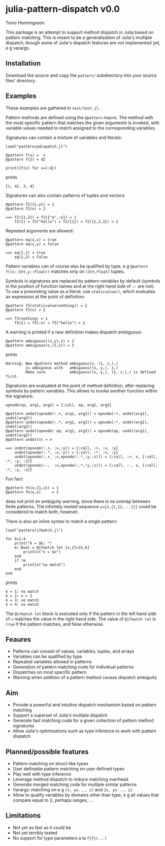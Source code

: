 julia-pattern-dispatch v0.0
===========================
Toivo Henningsson

This package is an attempt to support method dispatch in Julia based on pattern matching. This is meant to be a generalization of Julia's multiple dispatch; though some of Julia's dispatch features are not implemented yet, e g varargs.

Installation
------------
Download the source and copy the `pattern/` subdirectory into your source files' directory.

Examples
--------
These examples are gathered in `test/test.jl`.

Pattern methods are defined using the `@pattern` macro.
The method with the most specific pattern that matches the given arguments
is invoked, with variable values needed to match assigned to the corresponding variables.

Signatures can contain a mixture of variables and literals:

    load("pattern/pdispatch.jl")

    @pattern f(x) =  x
    @pattern f(2) = 42

    print({f(x) for x=1:4})

prints

    {1, 42, 3, 4}

Signatures can also contain patterns of tuples and vectors:

    @pattern f2({x,y}) = 1
    @pattern f2(x) = 2
 
    ==> f2({1,2}) = f2({"a",:x}) = 1
        f2(1) = f2("hello") = f2({1}) = f2({1,2,3}) = 2

Repeated arguments are allowed:

    @pattern eq(x,x) = true
    @pattern eq(x,y) = false

    ==> eq(1,1) = true
        eq(1,2) = false

Pattern variables can of course also be qualified by type,
e g `@pattern f((x::Int,y::Float))` matches only on `(Int,Float)` tuples.

Symbols in signatures are replaced by pattern variables by default (symbols in the position of function names and at the right hand side of `::` are not).
To use a preexisting value as a literal, use `staticvalue()`, which evaluates an expression at the point of definition:

    @pattern f3(staticvalue(nothing)) = 1
    @pattern f3(x) = 2

    ==> f3(nothing) = 1
        f3(1) = f3(:x) = f3("hello") = 2

A warning is printed if a new definition makes dispatch ambiguous:
    
    @pattern ambiguous((x,y),z) = 2
    @pattern ambiguous(x,(1,z)) = 3

prints

    Warning: New @pattern method ambiguous(x, (1, z,),)
             is ambiguous with   ambiguous((x, y,), z,)
             Make sure           ambiguous((x, y,), (1, z,),) is defined first.

Signatures are evaluated at the point of method definition, after replacing symbols by pattern variables. This allows to invoke another function within the signature:

    opnode(op, arg1, arg2) = {:call, op, arg1, arg2}

    @pattern undot(opnode(:.+, arg1, arg2)) = opnode(:+, undot(arg1), undot(arg2))
    @pattern undot(opnode(:.*, arg1, arg2)) = opnode(:*, undot(arg1), undot(arg2))
    @pattern undot(opnode( op, arg1, arg2)) = opnode(op, undot(arg1), undot(arg2))
    @pattern undot(n) = n

    ==> undot(opnode(:.+, :x,:y)) = {:call, :+, :x, :y}
        undot(opnode(:.*, :x,:y)) = {:call, :*, :x, :y}
        undot(opnode(:.+, :x,opnode(:.*,:y,:z))) = {:call, :+, x, {:call, :*, :y, :z}}
        undot(opnode(:-,  :x,opnode(:.*,:y,:z))) = {:call, :-, x, {:call, :*, :y, :z}}

Fun fact:

    @pattern fn(x,{1,x}) = 1
    @pattern fn(x,x)     = 2

does not print an ambiguity warning, since there is no overlap between finite patterns. The infinitely nested sequence `x={1,{1,{1,...}}}` could be considered to match both, however.

There is also an inline syntax to match a single pattern:

    load("pattern/ifmatch.jl")

    for k=1:4
        print("k = $k: ")
        m::Bool = @ifmatch let {x,2}={k,k}
            println("x = $x")
        end
        if !m
            println("no match")
        end
    end

prints

    k = 1: no match
    k = 2: x = 2
    k = 3: no match
    k = 4: no match

The `@ifmatch let` block is executed only if the pattern in the left hand side of `=` matches the value in the right hand side.
The value of `@ifmatch let` is `true` if the pattern matches, and false otherwise.

Feaures
-------
* Patterns can consist of values, variables, tuples, and arrays
* Variables can be qualified by type
* Repeated variables allowed in patterns
* Generation of pattern matching code for individual patterns
* Dispatches on most specific pattern
* Warning when addition of a pattern method causes dispatch ambiguity

Aim
---
* Provide a powerful and intuitive dispatch mechanism based on pattern matching
* Support a superset of Julia's multiple dispatch
* Generate fast matching code for a given collection of pattern method signatures
* Allow Julia's optimizations such as type inference to work with pattern dispatch

Planned/possible features
----------------
* Pattern matching on struct-like types
* User definable pattern matching on user defined types
* Play well with type inference
* Leverage method dispatch to reduce matching overhead
* Generate merged matching code for multiple similar patterns
* Varargs: matching on e g `(x, ys..., z)` and `{x, ys..., z}`
* Allow to qualify variables by domains other than type, e g all values that compare equal to 2, perhaps ranges, ...

Limitations
-----------
* Not yet as fast as it could be
* Not yet terribly tested
* No support for type parameters a la `f{T}(...)`
